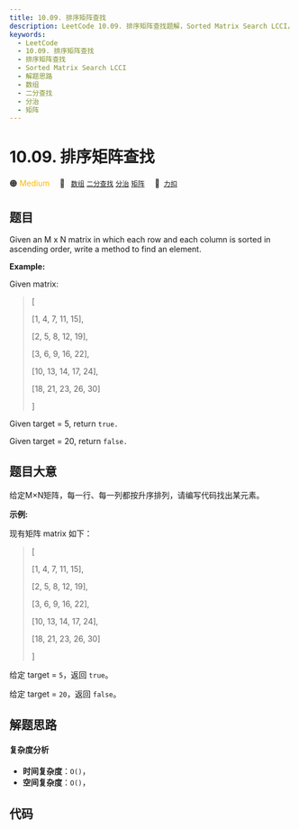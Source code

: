```yaml
---
title: 10.09. 排序矩阵查找
description: LeetCode 10.09. 排序矩阵查找题解，Sorted Matrix Search LCCI，包含解题思路、复杂度分析以及完整的 JavaScript 代码实现。
keywords:
  - LeetCode
  - 10.09. 排序矩阵查找
  - 排序矩阵查找
  - Sorted Matrix Search LCCI
  - 解题思路
  - 数组
  - 二分查找
  - 分治
  - 矩阵
---
```


# 10.09. 排序矩阵查找

🟠 <font color=#ffb800>Medium</font>&emsp; 🔖&ensp; [`数组`](/tag/array.md) [`二分查找`](/tag/binary-search.md) [`分治`](/tag/divide-and-conquer.md) [`矩阵`](/tag/matrix.md)&emsp; 🔗&ensp;[`力扣`](https://leetcode.cn/problems/sorted-matrix-search-lcci)

## 题目

Given an M x N matrix in which each row and each column is sorted in ascending
order, write a method to find an element.

**Example:**

Given matrix:

> 
> 
> 
> 
> 
> [
> 
>   [1,   4,  7, 11, 15],
> 
>   [2,   5,  8, 12, 19],
> 
>   [3,   6,  9, 16, 22],
> 
>   [10, 13, 14, 17, 24],
> 
>   [18, 21, 23, 26, 30]
> 
> ]
> 
> 

Given target = 5, return `true.`

Given target = 20, return `false.`


## 题目大意

给定M×N矩阵，每一行、每一列都按升序排列，请编写代码找出某元素。

**示例:**

现有矩阵 matrix 如下：

> 
> 
> 
> 
> 
> [
> 
>   [1,   4,  7, 11, 15],
> 
>   [2,   5,  8, 12, 19],
> 
>   [3,   6,  9, 16, 22],
> 
>   [10, 13, 14, 17, 24],
> 
>   [18, 21, 23, 26, 30]
> 
> ]
> 
> 

给定 target = `5`，返回 `true`。

给定 target = `20`，返回 `false`。


## 解题思路

#### 复杂度分析

- **时间复杂度**：`O()`，
- **空间复杂度**：`O()`，

## 代码

```javascript

```